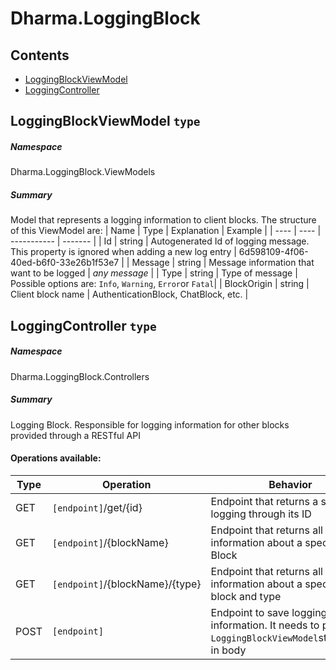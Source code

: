 <a name='assembly'></a>
# Dharma.LoggingBlock

## Contents

- [LoggingBlockViewModel](#T-Dharma-LoggingBlock-ViewModels-LoggingBlockViewModel 'Dharma.LoggingBlock.ViewModels.LoggingBlockViewModel')
- [LoggingController](#T-Dharma-LoggingBlock-Controllers-LoggingController 'Dharma.LoggingBlock.Controllers.LoggingController')

<a name='T-Dharma-LoggingBlock-ViewModels-LoggingBlockViewModel'></a>
## LoggingBlockViewModel `type`

##### Namespace

Dharma.LoggingBlock.ViewModels

##### Summary

Model that represents a logging information to client blocks. The structure of this ViewModel are:
| Name | Type | Explanation | Example | 
| ---- | ---- | ----------- | ------- |
| Id | string | Autogenerated Id of logging message. This property is ignored when adding a new log entry | 6d598109-4f06-40ed-b6f0-33e26b1f53e7 | 
| Message | string | Message information that want to be logged | *any message* |
| Type | string | Type of message | Possible options are: `Info`, `Warning`, `Error`or `Fatal`|
| BlockOrigin | string | Client block name | AuthenticationBlock, ChatBlock, etc. |

<a name='T-Dharma-LoggingBlock-Controllers-LoggingController'></a>
## LoggingController `type`

##### Namespace

Dharma.LoggingBlock.Controllers

##### Summary

Logging Block. Responsible for logging information for other blocks provided through a RESTful API

#### Operations available:

| Type | Operation | Behavior |
| ---- | --------- | ------ |
| GET | `[endpoint]`/get/{id} | Endpoint that returns a specific logging through its ID |
| GET | `[endpoint]`/{blockName} | Endpoint that returns all logging information about a specific Block |
| GET | `[endpoint]`/{blockName}/{type} | Endpoint that returns all logging information about a specific block and type | 
| POST | `[endpoint]`| Endpoint to save logging information. It needs to pass a full `LoggingBlockViewModel`strutucture in body |
